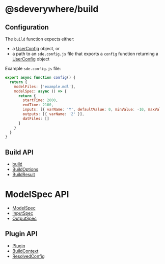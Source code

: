 # @sdeverywhere/build

## Configuration

The `build` function expects either:

- a [UserConfig](interfaces/UserConfig.md) object, or
- a path to an `sde.config.js` file that exports a `config` function returning a [UserConfig](interfaces/UserConfig.md) object

Example `sde.config.js` file:

```js
export async function config() {
  return {
    modelFiles: ['example.mdl'],
    modelSpec: async () => {
      return {
        startTime: 2000,
        endTime: 2100,
        inputs: [{ varName: 'Y', defaultValue: 0, minValue: -10, maxValue: 10 }],
        outputs: [{ varName: 'Z' }],
        datFiles: []
      }
    }
  }
}
```

## Build API

- [build](functions/build.md)
- [BuildOptions](interfaces/BuildOptions.md)
- [BuildResult](interfaces/BuildResult.md)

# ModelSpec API

- [ModelSpec](interfaces/ModelSpec.md)
- [InputSpec](interfaces/InputSpec.md)
- [OutputSpec](interfaces/OutputSpec.md)

## Plugin API

- [Plugin](interfaces/Plugin.md)
- [BuildContext](classes/BuildContext.md)
- [ResolvedConfig](interfaces/ResolvedConfig.md)
